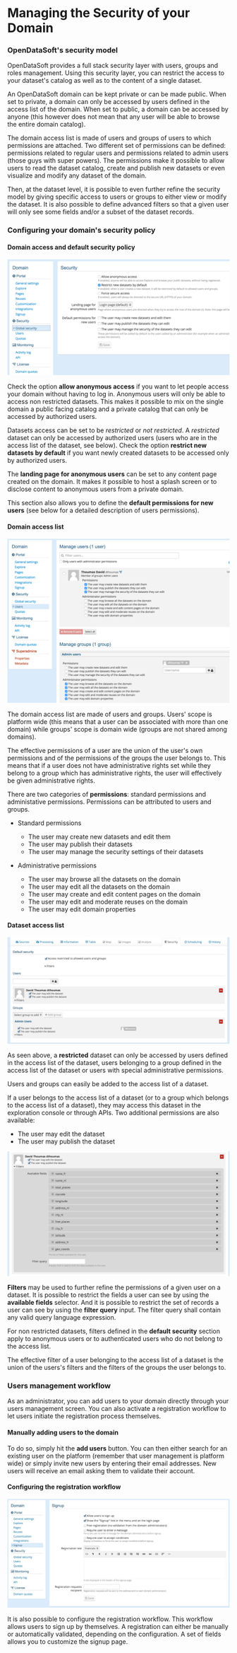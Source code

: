 # Managing the Security of your Domain

### OpenDataSoft's security model

OpenDataSoft provides a full stack security layer with users, groups and roles management. Using this security layer, you can restrict the access to your dataset's catalog as well as to the content of a single dataset.

An OpenDataSoft domain can be kept private or can be made public. When set to private, a domain can only be accessed by users defined in the access list of the domain. When set to public, a domain can be accessed by anyone (this however does not mean that any user will be able to browse the entire domain catalog).

The domain access list is made of users and groups of users to which permissions are attached. Two different set of permissions can be defined: permissions related to regular users and permissions related to admin users (those guys with super powers). The permissions make it possible to allow users to read the dataset catalog, create and publish new datasets or even visualize and modify any dataset of the domain.

Then, at the dataset level, it is possible to even further refine the security model by giving specific access to users or groups to either view or modify the dataset. It is also possible to define advanced filters so that a given user will only see some fields and/or a subset of the dataset records.

### Configuring your domain's security policy

#### Domain access and default security policy

![Security Model](security-model.png)

Check the option **allow anonymous access** if you want to let people access your domain without having to log in. Anonymous users will only be able to access non restricted datasets. This makes it possible to mix on the single domain a public facing catalog and a private catalog that can only be accessed by authorized users.

Datasets access can be set to be *restricted* or *not restricted*. A *restricted* dataset can only be accessed by authorized users (users who are in the access list of the dataset, see below). Check the option **restrict new datasets by default** if you want newly created datasets to be accessed only by authorized users.

The **landing page for anonymous users** can be set to any content page created on the domain. It makes it possible to host a splash screen or to disclose content to anonymous users from a private domain.

This section also allows you to define the **default permissions for new users** (see below for a detailed description of users permissions).

#### Domain access list

![Security Users](security-users.png)

The domain access list are made of users and groups. Users' scope is platform wide (this means that a user can be associated with more than one domain) while groups' scope is domain wide (groups are not shared among domains).

The effective permissions of a user are the union of the user's own permissions and of the permissions of the groups the user belongs to. This means that if a user does not have administrative rights set while they belong to a group which has administrative rights, the user will effectively be given administrative rights.

There are two categories of **permissions**: standard permissions and administative permissions. Permissions can be attributed to users and groups.

* Standard permissions
    * The user may create new datasets and edit them
    * The user may publish their datasets
    * The user may manage the security settings of their datasets

* Administrative permissions
    * The user may browse all the datasets on the domain
    * The user may edit all the datasets on the domain
    * The user may create and edit content pages on the domain
    * The user may edit and moderate reuses on the domain
    * The user may edit domain properties

#### Dataset access list

![Security Users](security-dataset.jpg)

As seen above, a **restricted** dataset can only be accessed by users defined in the access list of the dataset, users belonging to a group defined in the access list of the dataset or users with special administrative permissions.

Users and groups can easily be added to the access list of a dataset.

If a user belongs to the access list of a dataset (or to a group which belongs to the access list of a dataset), they may access this dataset in the exploration console or through APIs. Two additional permissions are also available:

* The user may edit the dataset
* The user may publish the dataset

![Security Users](security-filters.jpg)

**Filters** may be used to further refine the permissions of a given user on a dataset. It is possible to restrict the fields a user can see by using the **available fields** selector. And it is possible to restrict the set of records a user can see by using the **filter query** input. The filter query shall contain any valid query language expression.

For non restricted datasets, filters defined in the **default security** section apply to anonymous users or to authenticated users who do not belong to the access list.

The effective filter of a user belonging to the access list of a dataset is the union of the users's filters and the filters of the groups the user belongs to.

### Users management workflow

As an administrator, you can add users to your domain directly through your users management screen. You can also activate a registration workflow to let users initiate the registration process themselves.

#### Manually adding users to the domain

To do so, simply hit the **add users** button. You can then either search for an existing user on the platform (remember that user management is platform wide) or simply invite new users by entering their email addresses. New users will receive an email asking them to validate their account.

#### Configuring the registration workflow

![Security Users](security-signup.jpg)

It is also possible to configure the registration workflow. This workflow allows users to sign up by themselves. A registration can either be manually or automatically validated, depending on the configuration. A set of fields allows you to customize the signup page.
